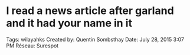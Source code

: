 # I read a news article after garland and it had your name in it

Tags: wilayahks
Created by: Quentin Sombsthay
Date: July 28, 2015 3:07 PM
Réseau: Surespot